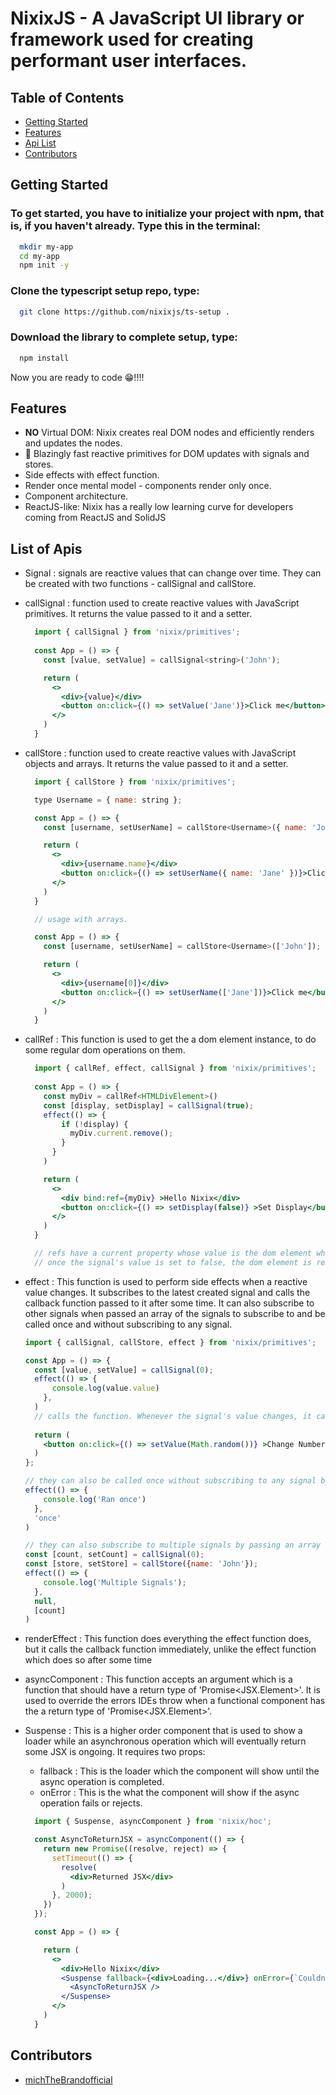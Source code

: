 # NixixJS - A JavaScript UI library or framework used for creating performant user interfaces.

## Table of Contents

- [Getting Started](#getting-started)
- [Features](#features)
- [Api List](#list-of-apis)
- [Contributors](#contributors)

## Getting Started 

### To get started, you have to initialize your project with npm, that is, if you haven't already. Type this in the terminal:
```bash 
  mkdir my-app
  cd my-app
  npm init -y 
```

### Clone the typescript setup repo, type:
``` bash
  git clone https://github.com/nixixjs/ts-setup .
```


### Download the library to complete setup, type:
``` bash
  npm install
```
Now you are ready to code 😁!!!! 

## Features 

- **NO** Virtual DOM: Nixix creates real DOM nodes and efficiently renders and updates the nodes.
- 🚀 Blazingly fast reactive primitives for DOM updates with signals and stores.
- Side effects with effect function.
- Render once mental model - components render only once.
- Component architecture.
- ReactJS-like: Nixix has a really low learning curve for developers coming from ReactJS and SolidJS

## List of Apis 

- Signal : signals are reactive values that can change over time. They can be created with two functions - callSignal and callStore. 

- callSignal : function used to create reactive values with JavaScript primitives. It returns the value passed to it and a setter.
  ```jsx
    import { callSignal } from 'nixix/primitives';
    
    const App = () => {
      const [value, setValue] = callSignal<string>('John');

      return (
        <>
          <div>{value}</div>
          <button on:click={() => setValue('Jane')}>Click me</button>
        </>
      )
    }
  ```

- callStore : function used to create reactive values with JavaScript objects and arrays. It returns the value passed to it and a setter.
  ```jsx
    import { callStore } from 'nixix/primitives';

    type Username = { name: string };

    const App = () => {
      const [username, setUserName] = callStore<Username>({ name: 'John' });

      return (
        <>
          <div>{username.name}</div>
          <button on:click={() => setUserName({ name: 'Jane' })}>Click me</button>
        </>
      )
    }

    // usage with arrays.

    const App = () => {
      const [username, setUserName] = callStore<Username>(['John']);

      return (
        <>
          <div>{username[0]}</div>
          <button on:click={() => setUserName(['Jane'])}>Click me</button>
        </>
      )
    }
  ```

- callRef : This function is used to get the a dom element instance, to do some regular dom operations on them.
  ```jsx
    import { callRef, effect, callSignal } from 'nixix/primitives';
    
    const App = () => {
      const myDiv = callRef<HTMLDivElement>()
      const [display, setDisplay] = callSignal(true);
      effect(() => {
          if (!display) {
            myDiv.current.remove();
          }
        }
      )

      return (
        <>
          <div bind:ref={myDiv} >Hello Nixix</div>
          <button on:click={() => setDisplay(false)} >Set Display</button>
        </>
      )
    }

    // refs have a current property whose value is the dom element which has its bind:ref prop's value as that ref.
    // once the signal's value is set to false, the dom element is removed from the dom. 
  ```

- effect : This function is used to perform side effects when a reactive value changes. It subscribes to the latest created signal and calls the callback function passed to it after some time. It can also subscribe to other signals when passed an array of the signals to subscribe to and be called once and without subscribing to any signal.
  ```jsx
  import { callSignal, callStore, effect } from 'nixix/primitives';

  const App = () => {
    const [value, setValue] = callSignal(0);
    effect(() => {
        console.log(value.value)
      },
    )
    // calls the function. Whenever the signal's value changes, it calls the function again. 
    
    return (
      <button on:click={() => setValue(Math.random())} >Change Number</button>
    )
  };

  // they can also be called once without subscribing to any signal by passing 'once' as the second argument
  effect(() => {
      console.log('Ran once')
    },
    'once'
  )

  // they can also subscribe to multiple signals by passing an array of signals as the third argument
  const [count, setCount] = callSignal(0);
  const [store, setStore] = callStore({name: 'John'});
  effect(() => {
      console.log('Multiple Signals');
    },
    null,
    [count]
  )  
  ```
- renderEffect : This function does everything the effect function does, but it calls the callback function immediately, unlike the effect function which does so after some time

- asyncComponent : This function accepts an argument which is a function that should have a return type of 'Promise<JSX.Element>'. It is used to override the errors IDEs throw when a functional component has the a return type of 'Promise<JSX.Element>'.

- Suspense : This is a higher order component that is used to show a loader while an asynchronous operation which will eventually return some JSX is ongoing. It requires two props: 
  - fallback : This is the loader which the component will show until the async operation is completed.
  - onError : This is the what the component will show if the async operation fails or rejects.

  ```jsx
    import { Suspense, asyncComponent } from 'nixix/hoc';

    const AsyncToReturnJSX = asyncComponent(() => {
      return new Promise((resolve, reject) => {
        setTimeout(() => {
          resolve(
            <div>Returned JSX</div>
          )
        }, 2000);
      })
    });

    const App = () => {

      return (
        <>
          <div>Hello Nixix</div>
          <Suspense fallback={<div>Loading...</div>} onError={`Couldn't return any JSX`} >
            <AsyncToReturnJSX />
          </Suspense>
        </>
      )
    }
  ```

## Contributors 

- [michTheBrandofficial](https://github.com/michTheBrandofficial)



